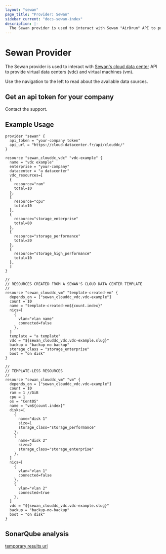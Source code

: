 ```yaml
---
layout: "sewan"
page_title: "Provider: Sewan"
sidebar_current: "docs-sewan-index"
description: |-
  The Sewan provider is used to interact with Sewan "AirDrum" API to provide vdc and vms.
---
```


# Sewan Provider

The Sewan provider is used to interact with [Sewan's cloud data center](https://www.sewan.fr/cloud-data-center/) API to provide virtual data centers (vdc) and virtual machines (vm).

Use the navigation to the left to read about the available data sources.

## Get an api token for your company

Contact the support.

## Example Usage

```hcl
provider "sewan" {
  api_token = "your-company token"
  api_url = "https://cloud-datacenter.fr/api/clouddc/"
}

resource "sewan_clouddc_vdc" "vdc-example" {
  name = "vdc example"
  enterprise = "your-company"
  datacenter = "a datacenter"
  vdc_resources=[
  {
    resource="ram"
    total=10
  },
  {
    resource="cpu"
    total=10
  },
  {
    resource="storage_enterprise"
    total=80
  },
  {
    resource="storage_performance"
    total=20
  },
  {
    resource="storage_high_performance"
    total=10
  },
  ]
}

//
// RESOURCES CREATED FROM A SEWAN'S CLOUD DATA CENTER TEMPLATE
//
resource "sewan_clouddc_vm" "template-created-vm" {
  depends_on = ["sewan_clouddc_vdc.vdc-example"]
  count = 10
  name = "template-created-vm${count.index}"
  nics=[
    {
      vlan="vlan name"
      connected=false
    },
  ]
  template = "a template"
  vdc = "${sewan_clouddc_vdc.vdc-example.slug}"
  backup = "backup-no-backup"
  storage_class = "storage_enterprise"
  boot = "on disk"
}

//
// TEMPLATE-LESS RESOURCES
//
resource "sewan_clouddc_vm" "vm" {
  depends_on = ["sewan_clouddc_vdc.vdc-example"]
  count = 10
  ram = 1 //GiB
  cpu = 1
  os = "CentOS"
  name = "vm${count.index}"
  disks=[
    {
      name="disk 1"
      size=1
      storage_class="storage_performance"
    },
    {
      name="disk 2"
      size=2
      storage_class="storage_enterprise"
    },
  ]
  nics=[
    {
      vlan="vlan 1"
      connected=false
    },
    {
      vlan="vlan 2"
      connected=true
    },
  ]
  vdc = "${sewan_clouddc_vdc.vdc-example.slug}"
  backup = "backup-no-backup"
  boot = "on disk"
}
```
## SonarQube analysis

[temporary results url](https://sonarcloud.io/organizations/jeanlefou-github/projects?sort=security)
